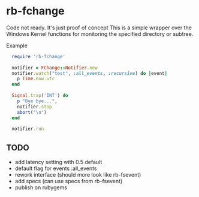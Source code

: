# rb-fchange

Code not ready. It's just proof of concept
This is a simple wrapper over the Windows Kernel functions for monitoring the specified directory or subtree.

Example

```ruby
  require 'rb-fchange'
  
  notifier = FChange::Notifier.new
  notifier.watch("test", :all_events, :recursive) do |event|
    p Time.now.utc
  end
  
  Signal.trap('INT') do
    p "Bye bye...",
    notifier.stop
    abort("\n")
  end
  
  notifier.run
```

## TODO

 - add latency setting with 0.5 default
 - default flag for events :all_events
 - rework interface (should more look like rb-fsevent)
 - add specs (can use specs from rb-fsevent)
 - publish on rubygems